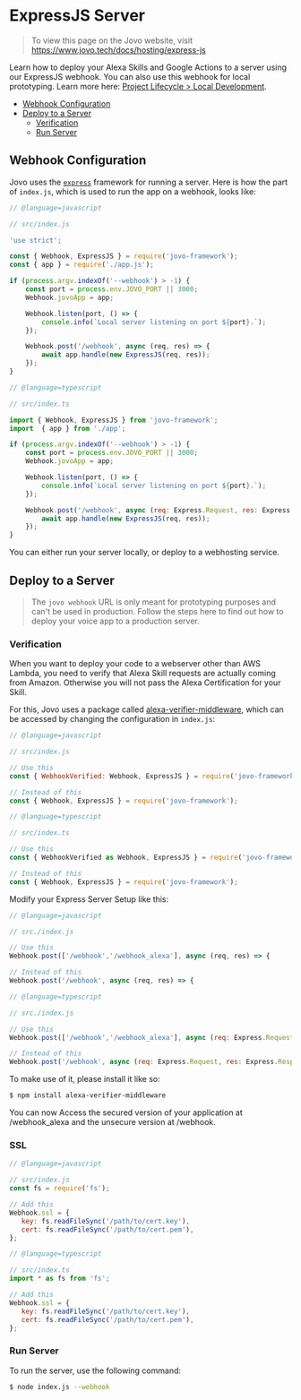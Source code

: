 # ExpressJS Server

> To view this page on the Jovo website, visit https://www.jovo.tech/docs/hosting/express-js

Learn how to deploy your Alexa Skills and Google Actions to a server using our ExpressJS webhook. You can also use this webhook for local prototyping. Learn more here: [Project Lifecycle > Local Development](../../workflows/project-lifecycle.md#local-development '../project-lifecycle#local-development').

* [Webhook Configuration](#webhook-configuration)
* [Deploy to a Server](#deploy-to-a-server)
   * [Verification](#verification)
   * [Run Server](#run-server)


## Webhook Configuration

Jovo uses the [`express`](https://expressjs.com/) framework for running a server. Here is how the part of `index.js`, which is used to run the app on a webhook, looks like:

```javascript
// @language=javascript

// src/index.js

'use strict';

const { Webhook, ExpressJS } = require('jovo-framework');
const { app } = require('./app.js');

if (process.argv.indexOf('--webhook') > -1) {
    const port = process.env.JOVO_PORT || 3000;
    Webhook.jovoApp = app;

    Webhook.listen(port, () => {
        console.info(`Local server listening on port ${port}.`);
    });

    Webhook.post('/webhook', async (req, res) => {
        await app.handle(new ExpressJS(req, res));
    });
}

// @language=typescript

// src/index.ts

import { Webhook, ExpressJS } from 'jovo-framework';
import  { app } from './app';

if (process.argv.indexOf('--webhook') > -1) {
    const port = process.env.JOVO_PORT || 3000;
    Webhook.jovoApp = app;

    Webhook.listen(port, () => {
        console.info(`Local server listening on port ${port}.`);
    });

    Webhook.post('/webhook', async (req: Express.Request, res: Express.Response) => {
        await app.handle(new ExpressJS(req, res));
    });
}
```

You can either run your server locally, or deploy to a webhosting service.

## Deploy to a Server

> The `jovo webhook` URL is only meant for prototyping purposes and can't be used in production. Follow the steps here to find out how to deploy your voice app to a production server.

### Verification

When you want to deploy your code to a webserver other than AWS Lambda, you need to verify that Alexa Skill requests are actually coming from Amazon. Otherwise you will not pass the Alexa Certification for your Skill.

For this, Jovo uses a package called [alexa-verifier-middleware](https://github.com/alexa-js/alexa-verifier-middleware), which can be accessed by changing the configuration in `index.js`:

```javascript
// @language=javascript

// src/index.js

// Use this
const { WebhookVerified: Webhook, ExpressJS } = require('jovo-framework');

// Instead of this
const { Webhook, ExpressJS } = require('jovo-framework');

// @language=typescript

// src/index.ts

// Use this
const { WebhookVerified as Webhook, ExpressJS } = require('jovo-framework');

// Instead of this
const { Webhook, ExpressJS } = require('jovo-framework');
```

Modify your Express Server Setup like this:

```javascript
// @language=javascript

// src./index.js

// Use this
Webhook.post(['/webhook','/webhook_alexa'], async (req, res) => {

// Instead of this
Webhook.post('/webhook', async (req, res) => {

// @language=typescript

// src./index.js

// Use this
Webhook.post(['/webhook','/webhook_alexa'], async (req: Express.Request, res: Express.Response) => {

// Instead of this
Webhook.post('/webhook', async (req: Express.Request, res: Express.Response) => {
```
To make use of it, please install it like so:

```sh
$ npm install alexa-verifier-middleware
```

You can now Access the secured version of your application at /webhook_alexa and the unsecure version at /webhook.

### SSL 

```javascript
// @language=javascript

// src/index.js
const fs = require('fs');

// Add this
Webhook.ssl = {
   key: fs.readFileSync('/path/to/cert.key'),
   cert: fs.readFileSync('/path/to/cert.pem'),
};

// @language=typescript

// src/index.ts
import * as fs from 'fs';

// Add this
Webhook.ssl = {
   key: fs.readFileSync('/path/to/cert.key'),
   cert: fs.readFileSync('/path/to/cert.pem'),
};
```


### Run Server

To run the server, use the following command:

```sh
$ node index.js --webhook
```


<!--[metadata]: {"description": "Find out how to host your Alexa Skills and Google Actions on a server with ExpressJS and the Jovo Framework.",
		        "route": "hosting/express-js"}-->
